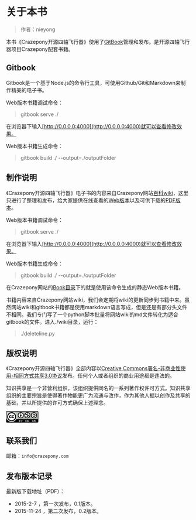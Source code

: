 
#  关于本书


> 作者：nieyong

本书《Crazepony开源四轴飞行器》使用了[GitBook](https://www.gitbook.com/)管理和发布。是开源四轴飞行器项目Crazepony配套书籍。

## Gitbook
Gitbook是一个基于Node.js的命令行工具，可使用Github/Git和Markdown来制作精美的电子书。

Web版本书籍调试命令：

> gitbook serve ./

在浏览器下输入[http://0.0.0.0:4000](http://0.0.0.0:4000)就可以查看修改效果。

Web版本书籍生成命令：

> gitbook build ./ --output=./outputFolder

## 制作说明
《Crazepony开源四轴飞行器》电子书的内容来自Crazepony网站[百科wiki](http://www.crazepony.com/wiki.html)，这里只进行了整理和发布，给大家提供在线查看的[Web版本](http://www.crazepony.com/book/)以及可供下载的[PDF版本]()。

Web版本书籍调试命令：

> gitbook serve ./

在浏览器下输入[http://0.0.0.0:4000](http://0.0.0.0:4000)就可以查看修改效果。

Web版本书籍生成命令：

> gitbook build ./ --output=./outputFolder

在Crazepony网站的[Book目录](http://www.crazepony.com/book/)下的就是使用该命令生成的静态Web版本书籍。

书籍内容来自Crazepony网站wiki，我们会定期将wiki的更新同步到书籍中来。虽然网站wiki和gitbook书籍都是使用markdown语言写成，但是还是有部分头文件不相同。我们专门写了一个python脚本批量将网站wiki的md文件转化为适合gitbook的文件。进入./wiki目录，运行：

> ./deleteline.py

## 版权说明
《Crazepony开源四轴飞行器》全部内容以[Creative Commons署名-非商业性使用-相同方式共享3.0协议](http://creativecommons.org/licenses/by-nc-sa/3.0/)发布。任何个人或者组织的商业用途都是违法的。

知识共享是一个非营利组织，该组织提供同名的一系列著作权许可方式。知识共享组织的主要宗旨是使得著作物能更广为流通与改作，作为其他人据以创作及共享的基础，并以所提供的许可方式确保上述理念。

![](/assets/img/cc-3-0.png)

## 联系我们
邮箱：`info@crazepony.com`

## 发布版本记录
最新版下载地址（PDF）：

* 2015-2-7 ，第一次发布，0.1版本。
* 2015-11-24 ，第二次发布，0.2版本。
